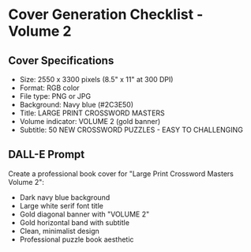 # Cover Generation Checklist - Volume 2

## Cover Specifications
- Size: 2550 x 3300 pixels (8.5" x 11" at 300 DPI)
- Format: RGB color
- File type: PNG or JPG
- Background: Navy blue (#2C3E50)
- Title: LARGE PRINT CROSSWORD MASTERS
- Volume indicator: VOLUME 2 (gold banner)
- Subtitle: 50 NEW CROSSWORD PUZZLES - EASY TO CHALLENGING

## DALL-E Prompt
Create a professional book cover for "Large Print Crossword Masters Volume 2":
- Dark navy blue background
- Large white serif font title
- Gold diagonal banner with "VOLUME 2"
- Gold horizontal band with subtitle
- Clean, minimalist design
- Professional puzzle book aesthetic
